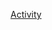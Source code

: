 [Activity](https://www.canva.com/design/DAGcAWxieUU/FDxeQS7bMnS74MZI_PT2pQ/view?utm_content=DAGcAWxieUU&utm_campaign=designshare&utm_medium=embeds&utm_source=link) 
